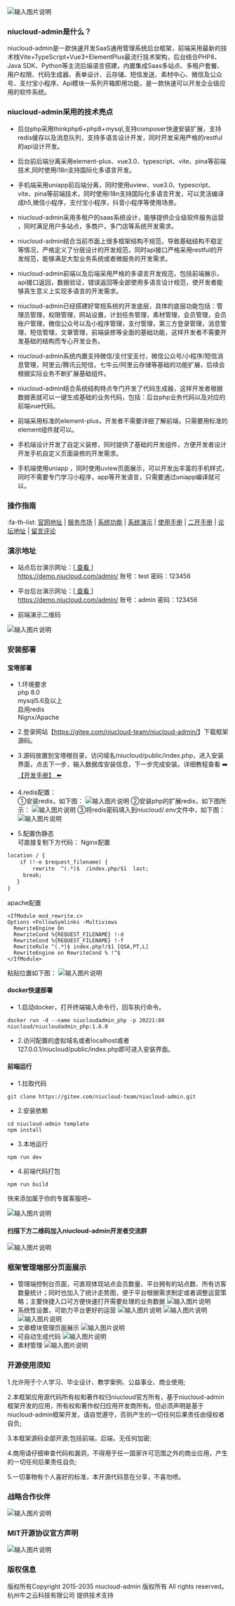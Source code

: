 
![输入图片说明](https://www.niucloud.com/img/readme/%E9%A1%B6%E9%83%A8%E5%B9%BF%E5%91%8A.jpg)

### niucloud-admin是什么？
niucloud-admin是一款快速开发SaaS通用管理系统后台框架，前端采用最新的技术栈Vite+TypeScript+Vue3+ElementPlus最流行技术架构，后台结合PHP8、Java SDK、Python等主流后端语言搭建，内置集成Saas多站点、多租户套餐、用户权限、代码生成器、表单设计、云存储、短信发送、素材中心、微信及公众号、支付宝小程序、Api模块一系列开箱即用功能，是一款快速可以开发企业级应用的软件系统。

### niucloud-admin采用的技术亮点

- 后台php采用thinkphp6+php8+mysql,支持composer快速安装扩展，支持redis缓存以及消息队列，支持多语言设计开发，同时开发采用严格的restful的api设计开发。

- 后台前后端分离采用element-plus、vue3.0、typescript、vite、pina等前端技术,同时使用i18n支持国际化多语言开发。

- 手机端采用uniapp前后端分离，同时使用uview、vue3.0、typescript、vite、pina等前端技术，同时使用i18n支持国际化多语言开发，可以灵活编译成h5,微信小程序，支付宝小程序，抖音小程序等使用场景。

- niucloud-admin采用多租户的saas系统设计，能够提供企业级软件服务运营 ，同时满足用户多站点，多商户，多门店等系统开发需求。

- niucloud-admin结合当前市面上很多框架结构不规范，导致基础结构不稳定等情况，严格定义了分层设计的开发规范，同时api接口严格采用restful的开发规范，能够满足大型业务系统或者微服务的开发需求。

- niucloud-admin前端以及后端采用严格的多语言开发规范，包括前端展示，api接口返回，数据验证，错误返回等全部使用多语言设计规范，使开发者能够真生意义上实现多语言的开发需求。

- niucloud-admin已经搭建好常规系统的开发底层，具体的底层功能包括：管理员管理，权限管理，网站设置，计划任务管理，素材管理，会员管理，会员账户管理，微信公众号以及小程序管理，支付管理，第三方登录管理，消息管理，短信管理，文章管理，前端装修等全面的基础功能，这样开发者不需要开发基础的结构而专心开发业务。

- niucloud-admin系统内置支持微信/支付宝支付，微信公众号/小程序/短信消息管理，阿里云/腾讯云短信，七牛云/阿里云存储等基础的功能扩展，后续会根据实际业务不断扩展基础组件。

- niucloud-admin结合系统结构特点专门开发了代码生成器，这样开发者根据数据表就可以一键生成基础的业务代码，包括：后台php业务代码以及对应的前端vue代码。

- 前端采用标准的element-plus，开发者不需要详细了解前端，只需要用标准的element组件就可以。

- 手机端设计开发了自定义装修，同时提供了基础的开发组件，方便开发者设计开发手机自定义页面装修的开发需求。

- 手机端使用uniapp ，同时使用uview页面展示，可以开发出丰富的手机样式，同时不需要专门学习小程序，app等开发语言，只需要通过uniapp编译就可以。

### 操作指南
 :fa-th-list:  [官网地址](https://www.niucloud.com)
 | [服务市场]()
 | [系统功能]()
 | [系统演示](https://demo.niucloud.com/web/)
 | [使用手册](https://www.kancloud.cn/niucloud/niucloud-admin-develop/3153336)
 | [二开手册](https://www.kancloud.cn/niucloud/niucloud-admin-develop/3153336)
 | [论坛地址](https://www.niushop.com/web/community/index.html)
 | [留言评论](https://www.niushop.com/web/community/index.html)

### 演示地址
- 站点后台演示网址：[<a href='https://demo.niucloud.com/admin/' target="_blank"> 查看 </a>]       
<a href='https://demo.niucloud.com/admin/' target="_blank">https://demo.niucloud.com/admin/</a>  账号：test  密码：123456
- 平台后台演示网址：[<a href='https://demo.niucloud.com/admin/' target="_blank"> 查看 </a>]       
<a href='https://demo.niucloud.com/admin/' target="_blank">https://demo.niucloud.com/admin/</a>  账号：admin  密码：123456

- 前端演示二维码

![输入图片说明](https://www.niucloud.com/img/readme/%E6%BC%94%E7%A4%BA%E5%89%8D%E7%AB%AF-new.png)

### 安装部署
#### 宝塔部署
- 1.环境要求<br/>
php 8.0  <br/>    mysql5.6及以上  <br/>      启用redis   <br/>      Nignx/Apache
- 2.登录网站【<a href='https://gitee.com/niucloud-team/niucloud-admin.git' target="_blank">https://gitee.com/niucloud-team/niucloud-admin/</a>】下载框架源码。
- 3.源码放置到宝塔根目录，访问域名/niucloud/public/index.php，进入安装界面，点击下一步，输入数据库安装信息，下一步完成安装。详细教程查看 :arrow_right: <a href='https://www.kancloud.cn/niucloud/niucloud-admin-develop/3148343' target="_blank">【开发手册】 :arrow_left: </a>
- 4.redis配置：<br/>
 ①安装redis，如下图：
![输入图片说明](https://www.niucloud.com/img/readme/%E5%AE%9D%E5%A1%94%E5%AE%89%E8%A3%85redis.png)
②安装php的扩展redis，如下图所示：
![输入图片说明](https://www.niucloud.com/img/readme/php%E6%89%A9%E5%B1%95%E5%AE%89%E8%A3%85redis%E6%89%A9%E5%B1%95.png)
③将redis密码填入到niucloud/.env文件中，如下图：
![输入图片说明](https://www.niucloud.com/img/readme/%E9%85%8D%E7%BD%AEredis%E5%AF%86%E7%A0%81.png)

- 5.配置伪静态<br/>
可直接复制下方代码：
Nginx配置

```html
location / {
    if (!-e $request_filename) {
        rewrite  ^(.*)$  /index.php/$1  last;
     break;
   }
}
```

apache配置
```
<IfModule mod_rewrite.c>
Options +FollowSymlinks -Multiviews
  RewriteEngine On
  RewriteCond %{REQUEST_FILENAME} !-d
  RewriteCond %{REQUEST_FILENAME} !-f
  RewriteRule ^(.*)$ index.php?/$1 [QSA,PT,L]
  RewriteEngine on RewriteCond % !^$
</IfModule>
```
粘贴位置如下图：
![输入图片说明](https://www.niucloud.com/img/readme/%E6%B7%BB%E5%8A%A0%E4%BC%AA%E9%9D%99%E6%80%81%E4%BD%8D%E7%BD%AE.png)

#### docker快速部署
- 1.启动docker，打开终端输入命令行，回车执行命令。

```
docker run -d --name niucloudadmin_php -p 20221:80 niucloud/niucloudadmin_php:1.6.0
```
- 2.访问配置的虚拟域名或者localhost或者127.0.0.1/niucloud/public/index.php即可进入安装界面。

#### 前端运行
- 1.拉取代码

```
git clone https://gitee.com/niucloud-team/niucloud-admin.git
```
- 2.安装依赖

```
cd niucloud-admin template
npm install
```

- 3.本地运行

```
npm run dev
```

- 4.前端代码打包

```
npm run build
```

快来添加属于你的专属客服吧~

![输入图片说明](https://www.niucloud.com/img/readme/%E6%B7%BB%E5%8A%A0%E5%AE%A2%E6%9C%8D-old.png)
#### 扫描下方二维码加入niucloud-admin开发者交流群
![输入图片说明](https://www.niucloud.com/img/readme/%E5%BC%80%E5%8F%91%E8%80%85%E4%BA%A4%E6%B5%81%E7%BE%A4-old.png)

### 框架管理端部分页面展示

- 管理端控制台页面，可直观体现站点会员数量、平台拥有的站点数、所有访客数量统计；同时也加入了统计走势图，便于平台根据需求制定或者调整运营策略；主要快捷入口可方便快速打开需要处理的业务数据
![输入图片说明](https://www.niucloud.com/img/readme/%E6%8E%A7%E5%88%B6%E5%8F%B0.png)
- 系统性设置，可助力平台更好的运营
![输入图片说明](https://www.niucloud.com/img/readme/%E7%9F%AD%E4%BF%A1%E3%80%81%E6%8F%90%E7%8E%B0%E8%AE%BE%E7%BD%AE.png)
![输入图片说明](https://www.niucloud.com/img/readme/%E7%BD%91%E7%AB%99%E3%80%81%E7%89%88%E6%9D%83%E8%AE%BE%E7%BD%AE.png)
![输入图片说明](https://www.niucloud.com/img/readme/%E5%AD%98%E5%82%A8%E3%80%82.png)
- 文章模块管理页面展示
![输入图片说明](https://www.niucloud.com/img/readme/%E6%96%87%E7%AB%A0%E5%88%97%E8%A1%A8.png)
- 可自动生成代码
![输入图片说明](https://www.niucloud.com/img/readme/%E4%BB%A3%E7%A0%81%E7%94%9F%E6%88%90.png)
- 素材管理
![输入图片说明](https://www.niucloud.com/img/readme/%E7%B4%A0%E6%9D%90%E7%AE%A1%E7%90%86.png)

### 开源使用须知

1.允许用于个人学习、毕业设计、教学案例、公益事业、商业使用;

2.本框架应用源代码所有权和著作权归niucloud官方所有，基于niucloud-admin框架开发的应用，所有权和著作权归应用开发商所有。但必须声明是基于niucloud-admin框架开发，请自觉遵守，否则产生的一切任何后果责任由侵权者自负;

3.本框架源码全部开源;包括前端，后端，无任何加密;

4.商用请仔细审查代码和漏洞，不得用于任一国家许可范围之外的商业应用，产生的一切任何后果责任自负;

5.一切事物有个人喜好的标准，本开源代码意在分享，不喜勿喷。

### 战略合作伙伴
![输入图片说明](https://www.niucloud.com/img/readme/%E5%90%88%E4%BD%9C%E4%BC%99%E4%BC%B4.png)

### MIT开源协议官方声明
![输入图片说明](https://img.kancloud.cn/05/b3/05b34f6e22d0a0c1535928e3ce4b209e_1700x2338.jpg)

### 版权信息
版权所有Copyright  2015-2035 niucloud-admin 版权所有
All rights reserved。
杭州牛之云科技有限公司 提供技术支持